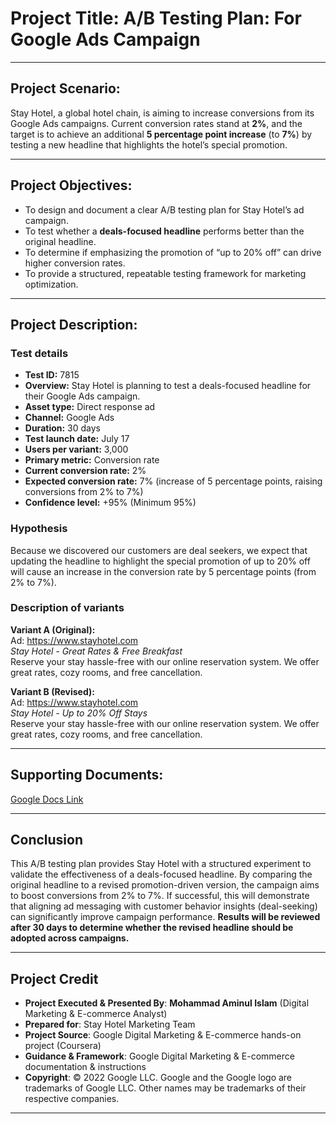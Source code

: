 # **Project Title:**  A/B Testing Plan: For Google Ads Campaign  

---

## **Project Scenario:**  
Stay Hotel, a global hotel chain, is aiming to increase conversions from its Google Ads campaigns. Current conversion rates stand at **2%**, and the target is to achieve an additional **5 percentage point increase** (to **7%**) by testing a new headline that highlights the hotel’s special promotion.  

---

## **Project Objectives:**  
- To design and document a clear A/B testing plan for Stay Hotel’s ad campaign.  
- To test whether a **deals-focused headline** performs better than the original headline.  
- To determine if emphasizing the promotion of “up to 20% off” can drive higher conversion rates.  
- To provide a structured, repeatable testing framework for marketing optimization.  

---

## **Project Description:**  

### Test details  
- **Test ID:** 7815  
- **Overview:** Stay Hotel is planning to test a deals-focused headline for their Google Ads campaign.  
- **Asset type:** Direct response ad  
- **Channel:** Google Ads  
- **Duration:** 30 days  
- **Test launch date:** July 17  
- **Users per variant:** 3,000  
- **Primary metric:** Conversion rate  
- **Current conversion rate:** 2%  
- **Expected conversion rate:** 7% (increase of 5 percentage points, raising conversions from 2% to 7%)  
- **Confidence level:** +95% (Minimum 95%)  

### Hypothesis  
Because we discovered our customers are deal seekers, we expect that updating the headline to highlight the special promotion of up to 20% off will cause an increase in the conversion rate by 5 percentage points (from 2% to 7%).  

### Description of variants  

**Variant A (Original):**  
Ad: https://www.stayhotel.com  
*Stay Hotel - Great Rates & Free Breakfast*  
Reserve your stay hassle-free with our online reservation system. We offer great rates, cozy rooms, and free cancellation.  

**Variant B (Revised):**  
Ad: https://www.stayhotel.com  
*Stay Hotel - Up to 20% Off Stays*  
Reserve your stay hassle-free with our online reservation system. We offer great rates, cozy rooms, and free cancellation.  

---

## **Supporting Documents:**  
[Google Docs Link](https://docs.google.com/document/d/1DZGWLNNM7Nj8DtiipK2cSJoBJ6CNjcn8QG7Z4cu--Ks/edit?usp=drive_link)  

---

## **Conclusion**

This A/B testing plan provides Stay Hotel with a structured experiment to validate the effectiveness of a deals-focused headline. By comparing the original headline to a revised promotion-driven version, the campaign aims to boost conversions from 2% to 7%. If successful, this will demonstrate that aligning ad messaging with customer behavior insights (deal-seeking) can significantly improve campaign performance. **Results will be reviewed after 30 days to determine whether the revised headline should be adopted across campaigns.**

---

## Project Credit  
- **Project Executed & Presented By**: **Mohammad Aminul Islam** (Digital Marketing & E-commerce Analyst)
- **Prepared for**: Stay Hotel Marketing Team   
- **Project Source**: Google Digital Marketing & E-commerce hands-on project (Coursera)  
- **Guidance & Framework**: Google Digital Marketing & E-commerce documentation & instructions  
- **Copyright**: © 2022 Google LLC. Google and the Google logo are trademarks of Google LLC. Other names may be trademarks of their respective companies.  
---

